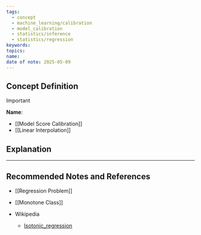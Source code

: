 ```yaml
---
tags:
  - concept
  - machine_learning/calibration
  - model_calibration
  - statistics/inference
  - statistics/regression
keywords: 
topics: 
name: 
date of note: 2025-05-09
---
```


## Concept Definition

>[!important]
>**Name**: 



- [[Model Score Calibration]]
- [[Linear Interpolation]]

## Explanation





-----------
##  Recommended Notes and References


- [[Regression Problem]]
- [[Monotone Class]]

- Wikipedia
	- [Isotonic_regression](https://en.wikipedia.org/wiki/Isotonic_regression)